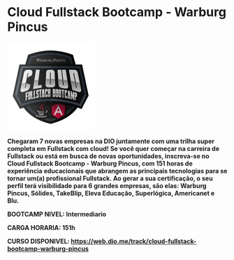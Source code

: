 # Cloud Fullstack Bootcamp - Warburg Pincus

<img src="logo.webp" width="200px" heigth="200px"/>

**Chegaram 7 novas empresas na DIO juntamente com uma trilha super completa em Fullstack com cloud! Se você quer começar na carreira de Fullstack ou está em busca de novas oportunidades, inscreva-se no Cloud Fullstack Bootcamp - Warburg Pincus, com 151 horas de experiência educacionais que abrangem as principais tecnologias para se tornar um(a) profissional Fullstack. Ao gerar a sua certificação, o seu perfil terá visibilidade para 6 grandes empresas, são elas: Warburg Pincus, Sólides, TakeBlip, Eleva Educação, Superlógica, Americanet e Blu.**

**BOOTCAMP NIVEL: Intermediario**

**CARGA HORARIA: 151h**


**CURSO DISPONIVEL: https://web.dio.me/track/cloud-fullstack-bootcamp-warburg-pincus**